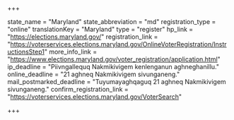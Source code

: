 +++

state_name = "Maryland"
state_abbreviation = "md"
registration_type = "online"
translationKey = "Maryland"
type = "register"
hp_link = "https://elections.maryland.gov/"
registration_link = "https://voterservices.elections.maryland.gov/OnlineVoterRegistration/InstructionsStep1"
more_info_link = "https://www.elections.maryland.gov/voter_registration/application.html"
ip_deadline = "Piivngallequq Nakmikivigem kenlenganun aghneghanillu."
online_deadline = "21 aghneq Nakmikivigem sivunganeng."
mail_postmarked_deadline = "Tuyumayaghqaguq 21 aghneq Nakmikivigem sivunganeng."
confirm_registration_link = "https://voterservices.elections.maryland.gov/VoterSearch"

+++